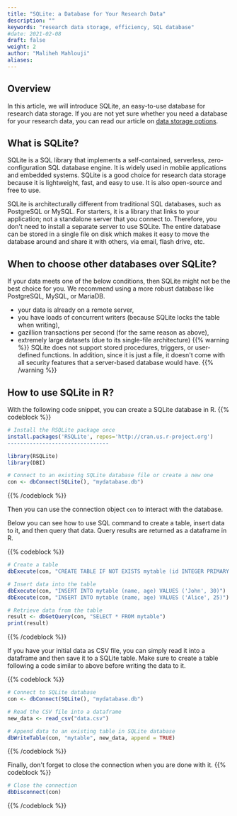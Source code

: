 ```yaml
---
title: "SQLite: a Database for Your Research Data"
description: ""
keywords: "research data storage, efficiency, SQL database"
#date: 2021-02-08
draft: false
weight: 2
author: "Maliheh Mahlouji"
aliases:
---
```


## Overview

In this article, we will introduce SQLite, an easy-to-use database for research data storage.
If you are not yet sure whether you need a database for your research data, 
you can read our article on [data storage options](https://tilburgsciencehub.com/topics/collect-store/data-storage/databases/csv-vs-database/).

## What is SQLite?

SQLite is a SQL library that implements a self-contained, 
serverless, zero-configuration SQL database engine. 
It is widely used in mobile applications and embedded systems. 
SQLite is a good choice for research data storage because it is lightweight, fast, and easy to use. 
It is also open-source and free to use. 

SQLite is architecturally different from traditional SQL databases, such as PostgreSQL or MySQL. For starters, it is a library that links to your application; not a standalone server that you connect to. Therefore, you don't need to install a separate server to use SQLite.
The entire database can be stored in a single file on disk which makes it easy to move the database around and share it with others, via email, flash drive, etc.

## When to choose other databases over SQLite?

If your data meets one of the below conditions, then SQLite might not be the best choice for you. We recommend using a more robust database like PostgreSQL, MySQL, or MariaDB.
- your data is already on a remote server, 
- you have loads of concurrent writers (because SQLite locks the table when writing),
- gazillion transactions per second (for the same reason as above),
- extremely large datasets (due to its single-file architecture)
{{% warning %}}
SQLite does not support stored procedures, triggers, or user-defined functions. In addition, since it is just a file, it doesn't come with all security features that a server-based database would have.
{{% /warning %}}
## How to use SQLite in R?

With the following code snippet, you can create a SQLite database in R.
{{% codeblock %}}

```R
# Install the RSQLite package once
install.packages('RSQLite', repos='http://cran.us.r-project.org')
--------------------------------

library(RSQLite)
library(DBI)

# Connect to an existing SQLite database file or create a new one
con <- dbConnect(SQLite(), "mydatabase.db")

```
{{% /codeblock %}}

Then you can use the connection object `con` to interact with the database.

Below you can see how to use SQL command to create a table, insert data to it, and then query that data. Query results are returned as a dataframe in R.


{{% codeblock %}}

```R
# Create a table
dbExecute(con, "CREATE TABLE IF NOT EXISTS mytable (id INTEGER PRIMARY KEY, name TEXT, age INTEGER)")

# Insert data into the table
dbExecute(con, "INSERT INTO mytable (name, age) VALUES ('John', 30)")
dbExecute(con, "INSERT INTO mytable (name, age) VALUES ('Alice', 25)")

# Retrieve data from the table
result <- dbGetQuery(con, "SELECT * FROM mytable")
print(result)
```
{{% /codeblock %}}

If you have your initial data as CSV file, you can simply read it into a dataframe and then save it to a SQLite table.
Make sure to create a table following a code similar to above before writing the data to it.

{{% codeblock %}}

```R
# Connect to SQLite database
con <- dbConnect(SQLite(), "mydatabase.db")

# Read the CSV file into a dataframe
new_data <- read_csv("data.csv")

# Append data to an existing table in SQLite database
dbWriteTable(con, "mytable", new_data, append = TRUE)

```
{{% /codeblock %}}

Finally, don't forget to close the connection when you are done with it.
{{% codeblock %}}

```R
# Close the connection
dbDisconnect(con)
```
{{% /codeblock %}}